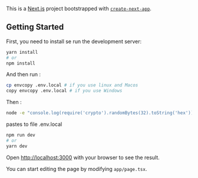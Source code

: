 This is a [Next.js](https://nextjs.org/) project bootstrapped with [`create-next-app`](https://github.com/vercel/next.js/tree/canary/packages/create-next-app).

## Getting Started

First, you need to install se run the development server:
```bash
yarn install
# or 
npm install
```
And then run :
```bash
cp envcopy .env.local # if you use linux and Macos
copy envcopy .env.local # if you use Windows
```
Then :
```bash
node -e "console.log(require('crypto').randomBytes(32).toString('hex'))"
```
pastes to file .env.local

```bash
npm run dev
# or
yarn dev
```
Open [http://localhost:3000](http://localhost:3000) with your browser to see the result.

You can start editing the page by modifying `app/page.tsx`.

